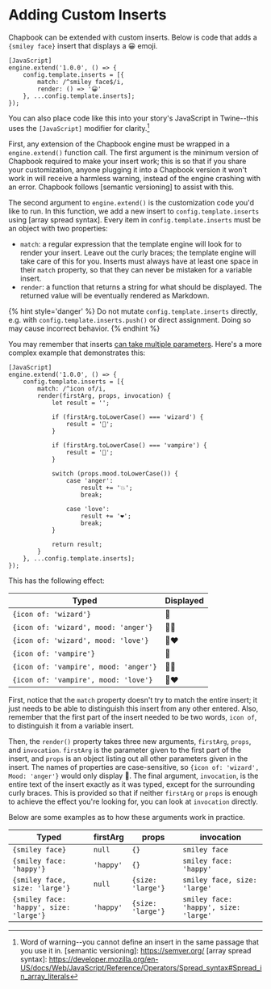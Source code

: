 # Adding Custom Inserts

Chapbook can be extended with custom inserts. Below is code that adds a `{smiley face}` insert that displays a 😀 emoji.

```
[JavaScript]
engine.extend('1.0.0', () => {
	config.template.inserts = [{
		match: /^smiley face$/i,
		render: () => '😀'
	}, ...config.template.inserts];
});
```

You can also place code like this into your story's JavaScript in Twine--this uses the `[JavaScript]` modifier for clarity.[^1]

First, any extension of the Chapbook engine must be wrapped in a `engine.extend()` function call. The first argument is the minimum version of Chapbook required to make your insert work; this is so that if you share your customization, anyone plugging it into a Chapbook version it won't work in will receive a harmless warning, instead of the engine crashing with an error. Chapbook follows [semantic versioning] to assist with this.

The second argument to `engine.extend()` is the customization code you'd like to run. In this function, we add a new insert to `config.template.inserts` using [array spread syntax]. Every item in `config.template.inserts` must be an object with two properties:

-   `match`: a regular expression that the template engine will look for to render your insert. Leave out the curly braces; the template engine will take care of this for you. Inserts must always have at least one space in their `match` property, so that they can never be mistaken for a variable insert.
-   `render`: a function that returns a string for what should be displayed. The returned value will be eventually rendered as Markdown.

{% hint style='danger' %}
Do not mutate `config.template.inserts` directly, e.g. with `config.template.inserts.push()` or direct assignment. Doing so may cause incorrect behavior.
{% endhint %}

You may remember that inserts [can take multiple parameters](../modifiers-and-inserts/link-inserts.md). Here's a more complex example that demonstrates this:

```
[JavaScript]
engine.extend('1.0.0', () => {
	config.template.inserts = [{
		match: /^icon of/i,
		render(firstArg, props, invocation) {
			let result = '';

			if (firstArg.toLowerCase() === 'wizard') {
				result = '🧙';
			}

			if (firstArg.toLowerCase() === 'vampire') {
				result = '🧛';
			}

			switch (props.mood.toLowerCase()) {
				case 'anger':
					result += '💥';
					break;

				case 'love':
					result += '❤️';
					break;
			}

			return result;
		}
	}, ...config.template.inserts];
});
```

This has the following effect:

| Typed                                 | Displayed |
| ------------------------------------- | --------- |
| `{icon of: 'wizard'}`                 | 🧙        |
| `{icon of: 'wizard', mood: 'anger'}`  | 🧙💥      |
| `{icon of: 'wizard', mood: 'love'}`   | 🧙❤️      |
| `{icon of: 'vampire'}`                | 🧛        |
| `{icon of: 'vampire', mood: 'anger'}` | 🧛💥      |
| `{icon of: 'vampire', mood: 'love'}`  | 🧛❤️      |

First, notice that the `match` property doesn't try to match the entire insert; it just needs to be able to distinguish this insert from any other entered. Also, remember that the first part of the insert needed to be two words, `icon of`, to distinguish it from a variable insert.

Then, the `render()` property takes three new arguments, `firstArg`, `props`, and `invocation`. `firstArg` is the parameter given to the first part of the insert, and `props` is an object listing out all other parameters given in the insert. The names of properties are case-sensitive, so `{icon of: 'wizard', Mood: 'anger'}` would only display 🧙. The final argument, `invocation`, is the entire text of the insert exactly as it was typed, except for the surrounding curly braces. This is provided so that if neither `firstArg` or `props` is enough to achieve the effect you're looking for, you can look at `invocation` directly.

Below are some examples as to how these arguments work in practice.

| Typed                                   | firstArg  | props             | invocation                            |
| --------------------------------------- | --------- | ----------------- | ------------------------------------- |
| `{smiley face}`                         | `null`    | `{}`              | `smiley face`                         |
| `{smiley face: 'happy'}`                | `'happy'` | `{}`              | `smiley face: 'happy'`                |
| `{smiley face, size: 'large'}`          | `null`    | `{size: 'large'}` | `smiley face, size: 'large'`          |
| `{smiley face: 'happy', size: 'large'}` | `'happy'` | `{size: 'large'}` | `smiley face: 'happy', size: 'large'` |

[^1]: Word of warning--you cannot define an insert in the same passage that you use it in.
[semantic versioning]: https://semver.org/
[array spread syntax]: https://developer.mozilla.org/en-US/docs/Web/JavaScript/Reference/Operators/Spread_syntax#Spread_in_array_literals
